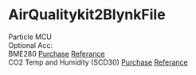 # AirQualitykit2BlynkFile  
Particle MCU  
Optional Acc:  
BME280 [Purchase](https://www.seeedstudio.com/Grove-BME280-Environmental-Sensor-Temperature-Humidity-Barometer.html) [Referance](https://wiki.seeedstudio.com/Grove-Barometer_Sensor-BME280/)  
CO2 Temp and Humidity (SCD30) [Purchase](https://www.seeedstudio.com/Grove-CO2-Temperature-Humidity-Sensor-SCD30-p-2911.html) [Referance](https://wiki.seeedstudio.com/Grove-CO2_Temperature_Humidity_Sensor-SCD30/)

